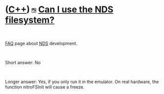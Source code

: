 
 

 

 

 

 

([C++](Cpp.md)) ![NDS](PicNds.png) [Can I use the NDS filesystem?](CppNdsFilesystem.md)
=========================================================================================

 

[FAQ](CppFaq.md) page about [NDS](CppNds.md) development.

 

Short answer: No

 

Longer answer: Yes, if you only run it in the emulator. On real
hardware, the function nitroFSInit will cause a freeze.

 

 

 

 

 

 

